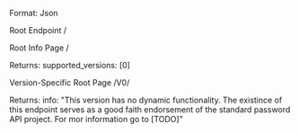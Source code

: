 Format: Json

Root Endpoint /

Root Info Page /

Returns:
    supported_versions: [0]

Version-Specific Root Page /V0/

Returns:
    info: "This version has no dynamic functionality. The existince of this endpoint serves as a good faith endorsement of the standard password API project. For mor information go to [TODO]"
